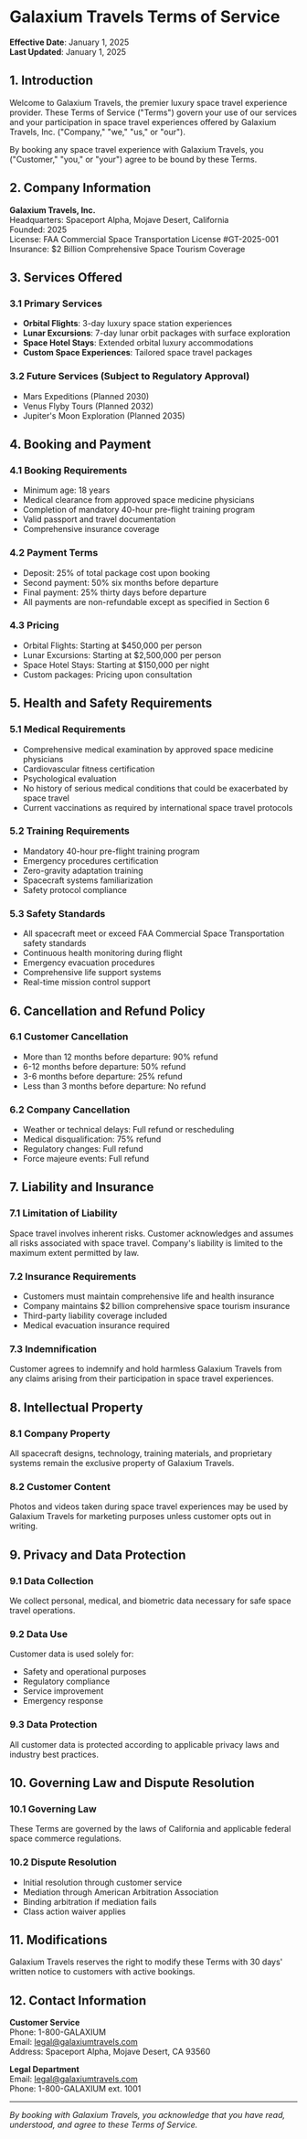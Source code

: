 # Galaxium Travels Terms of Service

**Effective Date**: January 1, 2025  
**Last Updated**: January 1, 2025

## 1. Introduction

Welcome to Galaxium Travels, the premier luxury space travel experience provider. These Terms of Service ("Terms") govern your use of our services and your participation in space travel experiences offered by Galaxium Travels, Inc. ("Company," "we," "us," or "our").

By booking any space travel experience with Galaxium Travels, you ("Customer," "you," or "your") agree to be bound by these Terms.

## 2. Company Information

**Galaxium Travels, Inc.**  
Headquarters: Spaceport Alpha, Mojave Desert, California  
Founded: 2025  
License: FAA Commercial Space Transportation License #GT-2025-001  
Insurance: $2 Billion Comprehensive Space Tourism Coverage

## 3. Services Offered

### 3.1 Primary Services
- **Orbital Flights**: 3-day luxury space station experiences
- **Lunar Excursions**: 7-day lunar orbit packages with surface exploration
- **Space Hotel Stays**: Extended orbital luxury accommodations
- **Custom Space Experiences**: Tailored space travel packages

### 3.2 Future Services (Subject to Regulatory Approval)
- Mars Expeditions (Planned 2030)
- Venus Flyby Tours (Planned 2032)
- Jupiter's Moon Exploration (Planned 2035)

## 4. Booking and Payment

### 4.1 Booking Requirements
- Minimum age: 18 years
- Medical clearance from approved space medicine physicians
- Completion of mandatory 40-hour pre-flight training program
- Valid passport and travel documentation
- Comprehensive insurance coverage

### 4.2 Payment Terms
- Deposit: 25% of total package cost upon booking
- Second payment: 50% six months before departure
- Final payment: 25% thirty days before departure
- All payments are non-refundable except as specified in Section 6

### 4.3 Pricing
- Orbital Flights: Starting at $450,000 per person
- Lunar Excursions: Starting at $2,500,000 per person
- Space Hotel Stays: Starting at $150,000 per night
- Custom packages: Pricing upon consultation

## 5. Health and Safety Requirements

### 5.1 Medical Requirements
- Comprehensive medical examination by approved space medicine physicians
- Cardiovascular fitness certification
- Psychological evaluation
- No history of serious medical conditions that could be exacerbated by space travel
- Current vaccinations as required by international space travel protocols

### 5.2 Training Requirements
- Mandatory 40-hour pre-flight training program
- Emergency procedures certification
- Zero-gravity adaptation training
- Spacecraft systems familiarization
- Safety protocol compliance

### 5.3 Safety Standards
- All spacecraft meet or exceed FAA Commercial Space Transportation safety standards
- Continuous health monitoring during flight
- Emergency evacuation procedures
- Comprehensive life support systems
- Real-time mission control support

## 6. Cancellation and Refund Policy

### 6.1 Customer Cancellation
- More than 12 months before departure: 90% refund
- 6-12 months before departure: 50% refund
- 3-6 months before departure: 25% refund
- Less than 3 months before departure: No refund

### 6.2 Company Cancellation
- Weather or technical delays: Full refund or rescheduling
- Medical disqualification: 75% refund
- Regulatory changes: Full refund
- Force majeure events: Full refund

## 7. Liability and Insurance

### 7.1 Limitation of Liability
Space travel involves inherent risks. Customer acknowledges and assumes all risks associated with space travel. Company's liability is limited to the maximum extent permitted by law.

### 7.2 Insurance Requirements
- Customers must maintain comprehensive life and health insurance
- Company maintains $2 billion comprehensive space tourism insurance
- Third-party liability coverage included
- Medical evacuation insurance required

### 7.3 Indemnification
Customer agrees to indemnify and hold harmless Galaxium Travels from any claims arising from their participation in space travel experiences.

## 8. Intellectual Property

### 8.1 Company Property
All spacecraft designs, technology, training materials, and proprietary systems remain the exclusive property of Galaxium Travels.

### 8.2 Customer Content
Photos and videos taken during space travel experiences may be used by Galaxium Travels for marketing purposes unless customer opts out in writing.

## 9. Privacy and Data Protection

### 9.1 Data Collection
We collect personal, medical, and biometric data necessary for safe space travel operations.

### 9.2 Data Use
Customer data is used solely for:
- Safety and operational purposes
- Regulatory compliance
- Service improvement
- Emergency response

### 9.3 Data Protection
All customer data is protected according to applicable privacy laws and industry best practices.

## 10. Governing Law and Dispute Resolution

### 10.1 Governing Law
These Terms are governed by the laws of California and applicable federal space commerce regulations.

### 10.2 Dispute Resolution
- Initial resolution through customer service
- Mediation through American Arbitration Association
- Binding arbitration if mediation fails
- Class action waiver applies

## 11. Modifications

Galaxium Travels reserves the right to modify these Terms with 30 days' written notice to customers with active bookings.

## 12. Contact Information

**Customer Service**  
Phone: 1-800-GALAXIUM  
Email: legal@galaxiumtravels.com  
Address: Spaceport Alpha, Mojave Desert, CA 93560

**Legal Department**  
Email: legal@galaxiumtravels.com  
Phone: 1-800-GALAXIUM ext. 1001

---

*By booking with Galaxium Travels, you acknowledge that you have read, understood, and agree to these Terms of Service.* 